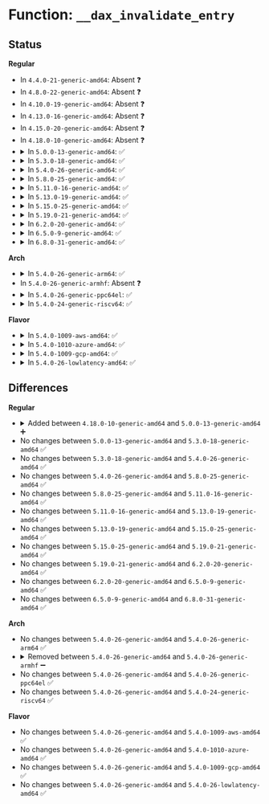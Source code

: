 # Function: <code>__dax_invalidate_entry</code>

## Status
<b>Regular</b>
<ul>
<li>
In <code>4.4.0-21-generic-amd64</code>: Absent ❓
</li>
<li>
In <code>4.8.0-22-generic-amd64</code>: Absent ❓
</li>
<li>
In <code>4.10.0-19-generic-amd64</code>: Absent ❓
</li>
<li>
In <code>4.13.0-16-generic-amd64</code>: Absent ❓
</li>
<li>
In <code>4.15.0-20-generic-amd64</code>: Absent ❓
</li>
<li>
In <code>4.18.0-10-generic-amd64</code>: Absent ❓
</li>
<li>
<details>
<summary>In <code>5.0.0-13-generic-amd64</code>: ✅</summary>

```c
int __dax_invalidate_entry(struct address_space * mapping, long unsigned int index, bool trunc)
```

```json
{
  "name": "__dax_invalidate_entry",
  "collision_type": "Unique Static",
  "inline_type": "No",
  "funcs": [
    {
      "addr": 18446744071582043936,
      "name": "__dax_invalidate_entry",
      "external": false,
      "loc": "fs/dax.c:623",
      "file": "fs/dax.c",
      "inline": "seen, unknown",
      "caller_inline": [],
      "caller_func": [
        "fs/dax.c:dax_invalidate_mapping_entry_sync",
        "fs/dax.c:dax_delete_mapping_entry"
      ]
    }
  ],
  "symbols": [
    {
      "addr": 18446744071582043936,
      "name": "__dax_invalidate_entry",
      "section": ".text",
      "bind": "STB_LOCAL",
      "size": 281
    }
  ]
}
```
</details>
</li>
<li>
<details>
<summary>In <code>5.3.0-18-generic-amd64</code>: ✅</summary>

```c
int __dax_invalidate_entry(struct address_space * mapping, long unsigned int index, bool trunc)
```

```json
{
  "name": "__dax_invalidate_entry",
  "collision_type": "Unique Static",
  "inline_type": "No",
  "funcs": [
    {
      "addr": 18446744071582204576,
      "name": "__dax_invalidate_entry",
      "external": false,
      "loc": "fs/dax.c:629",
      "file": "fs/dax.c",
      "inline": "seen, unknown",
      "caller_inline": [],
      "caller_func": [
        "fs/dax.c:dax_invalidate_mapping_entry_sync",
        "fs/dax.c:dax_delete_mapping_entry"
      ]
    }
  ],
  "symbols": [
    {
      "addr": 18446744071582204576,
      "name": "__dax_invalidate_entry",
      "section": ".text",
      "bind": "STB_LOCAL",
      "size": 291
    }
  ]
}
```
</details>
</li>
<li>
<details>
<summary>In <code>5.4.0-26-generic-amd64</code>: ✅</summary>

```c
int __dax_invalidate_entry(struct address_space * mapping, long unsigned int index, bool trunc)
```

```json
{
  "name": "__dax_invalidate_entry",
  "collision_type": "Unique Static",
  "inline_type": "No",
  "funcs": [
    {
      "addr": 18446744071582285408,
      "name": "__dax_invalidate_entry",
      "external": false,
      "loc": "fs/dax.c:630",
      "file": "fs/dax.c",
      "inline": "seen, unknown",
      "caller_inline": [],
      "caller_func": [
        "fs/dax.c:dax_invalidate_mapping_entry_sync",
        "fs/dax.c:dax_delete_mapping_entry"
      ]
    }
  ],
  "symbols": [
    {
      "addr": 18446744071582285408,
      "name": "__dax_invalidate_entry",
      "section": ".text",
      "bind": "STB_LOCAL",
      "size": 291
    }
  ]
}
```
</details>
</li>
<li>
<details>
<summary>In <code>5.8.0-25-generic-amd64</code>: ✅</summary>

```c
int __dax_invalidate_entry(struct address_space * mapping, long unsigned int index, bool trunc)
```

```json
{
  "name": "__dax_invalidate_entry",
  "collision_type": "Unique Static",
  "inline_type": "No",
  "funcs": [
    {
      "addr": 18446744071582569456,
      "name": "__dax_invalidate_entry",
      "external": false,
      "loc": "fs/dax.c:630",
      "file": "fs/dax.c",
      "inline": "seen, unknown",
      "caller_inline": [],
      "caller_func": [
        "fs/dax.c:dax_invalidate_mapping_entry_sync",
        "fs/dax.c:dax_delete_mapping_entry"
      ]
    }
  ],
  "symbols": [
    {
      "addr": 18446744071582569456,
      "name": "__dax_invalidate_entry",
      "section": ".text",
      "bind": "STB_LOCAL",
      "size": 291
    }
  ]
}
```
</details>
</li>
<li>
<details>
<summary>In <code>5.11.0-16-generic-amd64</code>: ✅</summary>

```c
int __dax_invalidate_entry(struct address_space * mapping, long unsigned int index, bool trunc)
```

```json
{
  "name": "__dax_invalidate_entry",
  "collision_type": "Unique Static",
  "inline_type": "No",
  "funcs": [
    {
      "addr": 18446744071582641024,
      "name": "__dax_invalidate_entry",
      "external": false,
      "loc": "fs/dax.c:647",
      "file": "fs/dax.c",
      "inline": "seen, unknown",
      "caller_inline": [],
      "caller_func": [
        "fs/dax.c:dax_invalidate_mapping_entry_sync",
        "fs/dax.c:dax_delete_mapping_entry"
      ]
    }
  ],
  "symbols": [
    {
      "addr": 18446744071582641024,
      "name": "__dax_invalidate_entry",
      "section": ".text",
      "bind": "STB_LOCAL",
      "size": 291
    }
  ]
}
```
</details>
</li>
<li>
<details>
<summary>In <code>5.13.0-19-generic-amd64</code>: ✅</summary>

```c
int __dax_invalidate_entry(struct address_space * mapping, long unsigned int index, bool trunc)
```

```json
{
  "name": "__dax_invalidate_entry",
  "collision_type": "Unique Static",
  "inline_type": "No",
  "funcs": [
    {
      "addr": 18446744071582669936,
      "name": "__dax_invalidate_entry",
      "external": false,
      "loc": "fs/dax.c:659",
      "file": "fs/dax.c",
      "inline": "seen, unknown",
      "caller_inline": [],
      "caller_func": [
        "fs/dax.c:dax_invalidate_mapping_entry_sync",
        "fs/dax.c:dax_delete_mapping_entry"
      ]
    }
  ],
  "symbols": [
    {
      "addr": 18446744071582669936,
      "name": "__dax_invalidate_entry",
      "section": ".text",
      "bind": "STB_LOCAL",
      "size": 322
    }
  ]
}
```
</details>
</li>
<li>
<details>
<summary>In <code>5.15.0-25-generic-amd64</code>: ✅</summary>

```c
int __dax_invalidate_entry(struct address_space * mapping, long unsigned int index, bool trunc)
```

```json
{
  "name": "__dax_invalidate_entry",
  "collision_type": "Unique Static",
  "inline_type": "No",
  "funcs": [
    {
      "addr": 18446744071582996192,
      "name": "__dax_invalidate_entry",
      "external": false,
      "loc": "fs/dax.c:659",
      "file": "fs/dax.c",
      "inline": "seen, unknown",
      "caller_inline": [],
      "caller_func": [
        "fs/dax.c:dax_invalidate_mapping_entry_sync",
        "fs/dax.c:dax_delete_mapping_entry"
      ]
    }
  ],
  "symbols": [
    {
      "addr": 18446744071582996192,
      "name": "__dax_invalidate_entry",
      "section": ".text",
      "bind": "STB_LOCAL",
      "size": 325
    }
  ]
}
```
</details>
</li>
<li>
<details>
<summary>In <code>5.19.0-21-generic-amd64</code>: ✅</summary>

```c
int __dax_invalidate_entry(struct address_space * mapping, long unsigned int index, bool trunc)
```

```json
{
  "name": "__dax_invalidate_entry",
  "collision_type": "Unique Static",
  "inline_type": "No",
  "funcs": [
    {
      "addr": 18446744071583467584,
      "name": "__dax_invalidate_entry",
      "external": false,
      "loc": "fs/dax.c:659",
      "file": "fs/dax.c",
      "inline": "seen, unknown",
      "caller_inline": [],
      "caller_func": [
        "fs/dax.c:dax_invalidate_mapping_entry_sync",
        "fs/dax.c:dax_delete_mapping_entry"
      ]
    }
  ],
  "symbols": [
    {
      "addr": 18446744071583467584,
      "name": "__dax_invalidate_entry",
      "section": ".text",
      "bind": "STB_LOCAL",
      "size": 333
    }
  ]
}
```
</details>
</li>
<li>
<details>
<summary>In <code>6.2.0-20-generic-amd64</code>: ✅</summary>

```c
int __dax_invalidate_entry(struct address_space * mapping, long unsigned int index, bool trunc)
```

```json
{
  "name": "__dax_invalidate_entry",
  "collision_type": "Unique Static",
  "inline_type": "No",
  "funcs": [
    {
      "addr": 18446744071584060144,
      "name": "__dax_invalidate_entry",
      "external": false,
      "loc": "fs/dax.c:759",
      "file": "fs/dax.c",
      "inline": "seen, unknown",
      "caller_inline": [],
      "caller_func": [
        "fs/dax.c:dax_invalidate_mapping_entry_sync",
        "fs/dax.c:dax_delete_mapping_entry"
      ]
    }
  ],
  "symbols": [
    {
      "addr": 18446744071584060144,
      "name": "__dax_invalidate_entry",
      "section": ".text",
      "bind": "STB_LOCAL",
      "size": 333
    }
  ]
}
```
</details>
</li>
<li>
<details>
<summary>In <code>6.5.0-9-generic-amd64</code>: ✅</summary>

```c
int __dax_invalidate_entry(struct address_space * mapping, long unsigned int index, bool trunc)
```

```json
{
  "name": "__dax_invalidate_entry",
  "collision_type": "Unique Static",
  "inline_type": "No",
  "funcs": [
    {
      "addr": 18446744071584285136,
      "name": "__dax_invalidate_entry",
      "external": false,
      "loc": "fs/dax.c:759",
      "file": "fs/dax.c",
      "inline": "seen, unknown",
      "caller_inline": [],
      "caller_func": [
        "fs/dax.c:dax_invalidate_mapping_entry_sync",
        "fs/dax.c:dax_delete_mapping_entry"
      ]
    }
  ],
  "symbols": [
    {
      "addr": 18446744071584285136,
      "name": "__dax_invalidate_entry",
      "section": ".text",
      "bind": "STB_LOCAL",
      "size": 327
    }
  ]
}
```
</details>
</li>
<li>
<details>
<summary>In <code>6.8.0-31-generic-amd64</code>: ✅</summary>

```c
int __dax_invalidate_entry(struct address_space * mapping, long unsigned int index, bool trunc)
```

```json
{
  "name": "__dax_invalidate_entry",
  "collision_type": "Unique Static",
  "inline_type": "No",
  "funcs": [
    {
      "addr": 18446744071584501936,
      "name": "__dax_invalidate_entry",
      "external": false,
      "loc": "fs/dax.c:745",
      "file": "fs/dax.c",
      "inline": "seen, unknown",
      "caller_inline": [],
      "caller_func": [
        "fs/dax.c:dax_invalidate_mapping_entry_sync",
        "fs/dax.c:dax_delete_mapping_entry"
      ]
    }
  ],
  "symbols": [
    {
      "addr": 18446744071584501936,
      "name": "__dax_invalidate_entry",
      "section": ".text",
      "bind": "STB_LOCAL",
      "size": 327
    }
  ]
}
```
</details>
</li>
</ul>
<b>Arch</b>
<ul>
<li>
<details>
<summary>In <code>5.4.0-26-generic-arm64</code>: ✅</summary>

```c
int __dax_invalidate_entry(struct address_space * mapping, long unsigned int index, bool trunc)
```

```json
{
  "name": "__dax_invalidate_entry",
  "collision_type": "Unique Static",
  "inline_type": "No",
  "funcs": [
    {
      "addr": 18446603336493861264,
      "name": "__dax_invalidate_entry",
      "external": false,
      "loc": "fs/dax.c:630",
      "file": "fs/dax.c",
      "inline": "seen, unknown",
      "caller_inline": [],
      "caller_func": [
        "fs/dax.c:dax_invalidate_mapping_entry_sync",
        "fs/dax.c:dax_delete_mapping_entry"
      ]
    }
  ],
  "symbols": [
    {
      "addr": 18446603336493861264,
      "name": "__dax_invalidate_entry",
      "section": ".text",
      "bind": "STB_LOCAL",
      "size": 404
    }
  ]
}
```
</details>
</li>
<li>
In <code>5.4.0-26-generic-armhf</code>: Absent ❓
</li>
<li>
<details>
<summary>In <code>5.4.0-26-generic-ppc64el</code>: ✅</summary>

```c
int __dax_invalidate_entry(struct address_space * mapping, long unsigned int index, bool trunc)
```

```json
{
  "name": "__dax_invalidate_entry",
  "collision_type": "Unique Static",
  "inline_type": "No",
  "funcs": [
    {
      "addr": 13835058055287488288,
      "name": "__dax_invalidate_entry",
      "external": false,
      "loc": "fs/dax.c:630",
      "file": "fs/dax.c",
      "inline": "seen, unknown",
      "caller_inline": [],
      "caller_func": [
        "fs/dax.c:dax_invalidate_mapping_entry_sync",
        "fs/dax.c:dax_delete_mapping_entry"
      ]
    }
  ],
  "symbols": [
    {
      "addr": 13835058055287488288,
      "name": "__dax_invalidate_entry",
      "section": ".text",
      "bind": "STB_LOCAL",
      "size": 468
    }
  ]
}
```
</details>
</li>
<li>
<details>
<summary>In <code>5.4.0-24-generic-riscv64</code>: ✅</summary>

```c
int __dax_invalidate_entry(struct address_space * mapping, long unsigned int index, bool trunc)
```

```json
{
  "name": "__dax_invalidate_entry",
  "collision_type": "Unique Static",
  "inline_type": "No",
  "funcs": [
    {
      "addr": 18446743936273428076,
      "name": "__dax_invalidate_entry",
      "external": false,
      "loc": "fs/dax.c:630",
      "file": "fs/dax.c",
      "inline": "seen, unknown",
      "caller_inline": [],
      "caller_func": [
        "fs/dax.c:dax_invalidate_mapping_entry_sync",
        "fs/dax.c:dax_delete_mapping_entry"
      ]
    }
  ],
  "symbols": [
    {
      "addr": 18446743936273428076,
      "name": "__dax_invalidate_entry",
      "section": ".text",
      "bind": "STB_LOCAL",
      "size": 298
    }
  ]
}
```
</details>
</li>
</ul>
<b>Flavor</b>
<ul>
<li>
<details>
<summary>In <code>5.4.0-1009-aws-amd64</code>: ✅</summary>

```c
int __dax_invalidate_entry(struct address_space * mapping, long unsigned int index, bool trunc)
```

```json
{
  "name": "__dax_invalidate_entry",
  "collision_type": "Unique Static",
  "inline_type": "No",
  "funcs": [
    {
      "addr": 18446744071582254144,
      "name": "__dax_invalidate_entry",
      "external": false,
      "loc": "fs/dax.c:630",
      "file": "fs/dax.c",
      "inline": "seen, unknown",
      "caller_inline": [],
      "caller_func": [
        "fs/dax.c:dax_invalidate_mapping_entry_sync",
        "fs/dax.c:dax_delete_mapping_entry"
      ]
    }
  ],
  "symbols": [
    {
      "addr": 18446744071582254144,
      "name": "__dax_invalidate_entry",
      "section": ".text",
      "bind": "STB_LOCAL",
      "size": 291
    }
  ]
}
```
</details>
</li>
<li>
<details>
<summary>In <code>5.4.0-1010-azure-amd64</code>: ✅</summary>

```c
int __dax_invalidate_entry(struct address_space * mapping, long unsigned int index, bool trunc)
```

```json
{
  "name": "__dax_invalidate_entry",
  "collision_type": "Unique Static",
  "inline_type": "No",
  "funcs": [
    {
      "addr": 18446744071582191792,
      "name": "__dax_invalidate_entry",
      "external": false,
      "loc": "fs/dax.c:630",
      "file": "fs/dax.c",
      "inline": "seen, unknown",
      "caller_inline": [],
      "caller_func": [
        "fs/dax.c:dax_invalidate_mapping_entry_sync",
        "fs/dax.c:dax_delete_mapping_entry"
      ]
    }
  ],
  "symbols": [
    {
      "addr": 18446744071582191792,
      "name": "__dax_invalidate_entry",
      "section": ".text",
      "bind": "STB_LOCAL",
      "size": 285
    }
  ]
}
```
</details>
</li>
<li>
<details>
<summary>In <code>5.4.0-1009-gcp-amd64</code>: ✅</summary>

```c
int __dax_invalidate_entry(struct address_space * mapping, long unsigned int index, bool trunc)
```

```json
{
  "name": "__dax_invalidate_entry",
  "collision_type": "Unique Static",
  "inline_type": "No",
  "funcs": [
    {
      "addr": 18446744071582244624,
      "name": "__dax_invalidate_entry",
      "external": false,
      "loc": "fs/dax.c:630",
      "file": "fs/dax.c",
      "inline": "seen, unknown",
      "caller_inline": [],
      "caller_func": [
        "fs/dax.c:dax_invalidate_mapping_entry_sync",
        "fs/dax.c:dax_delete_mapping_entry"
      ]
    }
  ],
  "symbols": [
    {
      "addr": 18446744071582244624,
      "name": "__dax_invalidate_entry",
      "section": ".text",
      "bind": "STB_LOCAL",
      "size": 291
    }
  ]
}
```
</details>
</li>
<li>
<details>
<summary>In <code>5.4.0-26-lowlatency-amd64</code>: ✅</summary>

```c
int __dax_invalidate_entry(struct address_space * mapping, long unsigned int index, bool trunc)
```

```json
{
  "name": "__dax_invalidate_entry",
  "collision_type": "Unique Static",
  "inline_type": "No",
  "funcs": [
    {
      "addr": 18446744071582319296,
      "name": "__dax_invalidate_entry",
      "external": false,
      "loc": "fs/dax.c:630",
      "file": "fs/dax.c",
      "inline": "seen, unknown",
      "caller_inline": [],
      "caller_func": [
        "fs/dax.c:dax_invalidate_mapping_entry_sync",
        "fs/dax.c:dax_delete_mapping_entry"
      ]
    }
  ],
  "symbols": [
    {
      "addr": 18446744071582319296,
      "name": "__dax_invalidate_entry",
      "section": ".text",
      "bind": "STB_LOCAL",
      "size": 282
    }
  ]
}
```
</details>
</li>
</ul>

## Differences
<b>Regular</b>
<ul>
<li>
<details>
<summary>Added between <code>4.18.0-10-generic-amd64</code> and <code>5.0.0-13-generic-amd64</code> ➕</summary>

```c
int __dax_invalidate_entry(struct address_space * mapping, long unsigned int index, bool trunc)
```
</details>
</li>
<li>
No changes between <code>5.0.0-13-generic-amd64</code> and <code>5.3.0-18-generic-amd64</code> ✅
</li>
<li>
No changes between <code>5.3.0-18-generic-amd64</code> and <code>5.4.0-26-generic-amd64</code> ✅
</li>
<li>
No changes between <code>5.4.0-26-generic-amd64</code> and <code>5.8.0-25-generic-amd64</code> ✅
</li>
<li>
No changes between <code>5.8.0-25-generic-amd64</code> and <code>5.11.0-16-generic-amd64</code> ✅
</li>
<li>
No changes between <code>5.11.0-16-generic-amd64</code> and <code>5.13.0-19-generic-amd64</code> ✅
</li>
<li>
No changes between <code>5.13.0-19-generic-amd64</code> and <code>5.15.0-25-generic-amd64</code> ✅
</li>
<li>
No changes between <code>5.15.0-25-generic-amd64</code> and <code>5.19.0-21-generic-amd64</code> ✅
</li>
<li>
No changes between <code>5.19.0-21-generic-amd64</code> and <code>6.2.0-20-generic-amd64</code> ✅
</li>
<li>
No changes between <code>6.2.0-20-generic-amd64</code> and <code>6.5.0-9-generic-amd64</code> ✅
</li>
<li>
No changes between <code>6.5.0-9-generic-amd64</code> and <code>6.8.0-31-generic-amd64</code> ✅
</li>
</ul>
<b>Arch</b>
<ul>
<li>
No changes between <code>5.4.0-26-generic-amd64</code> and <code>5.4.0-26-generic-arm64</code> ✅
</li>
<li>
<details>
<summary>Removed between <code>5.4.0-26-generic-amd64</code> and <code>5.4.0-26-generic-armhf</code> ➖</summary>

```c
int __dax_invalidate_entry(struct address_space * mapping, long unsigned int index, bool trunc)
```
</details>
</li>
<li>
No changes between <code>5.4.0-26-generic-amd64</code> and <code>5.4.0-26-generic-ppc64el</code> ✅
</li>
<li>
No changes between <code>5.4.0-26-generic-amd64</code> and <code>5.4.0-24-generic-riscv64</code> ✅
</li>
</ul>
<b>Flavor</b>
<ul>
<li>
No changes between <code>5.4.0-26-generic-amd64</code> and <code>5.4.0-1009-aws-amd64</code> ✅
</li>
<li>
No changes between <code>5.4.0-26-generic-amd64</code> and <code>5.4.0-1010-azure-amd64</code> ✅
</li>
<li>
No changes between <code>5.4.0-26-generic-amd64</code> and <code>5.4.0-1009-gcp-amd64</code> ✅
</li>
<li>
No changes between <code>5.4.0-26-generic-amd64</code> and <code>5.4.0-26-lowlatency-amd64</code> ✅
</li>
</ul>
